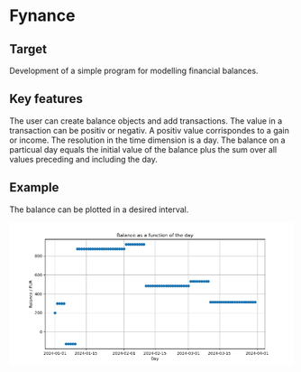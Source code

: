 # Fynance

## Target

Development of a simple program for modelling financial balances.

## Key features

The user can create balance objects and add transactions. The value in a transaction can be positiv or negativ. A positiv value corrispondes to a gain or income. The resolution in the time dimension is a day. The balance on a particual day equals the initial value of the balance plus the sum over all values preceding and including the day.

## Example

The balance can be plotted in a desired interval.

![screenshot](images/0000.png)